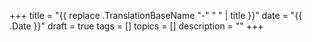 +++
title = "{{ replace .TranslationBaseName "-" " " | title }}"
date = "{{ .Date }}"
draft = true
tags = []
topics = []
description = ""
+++
